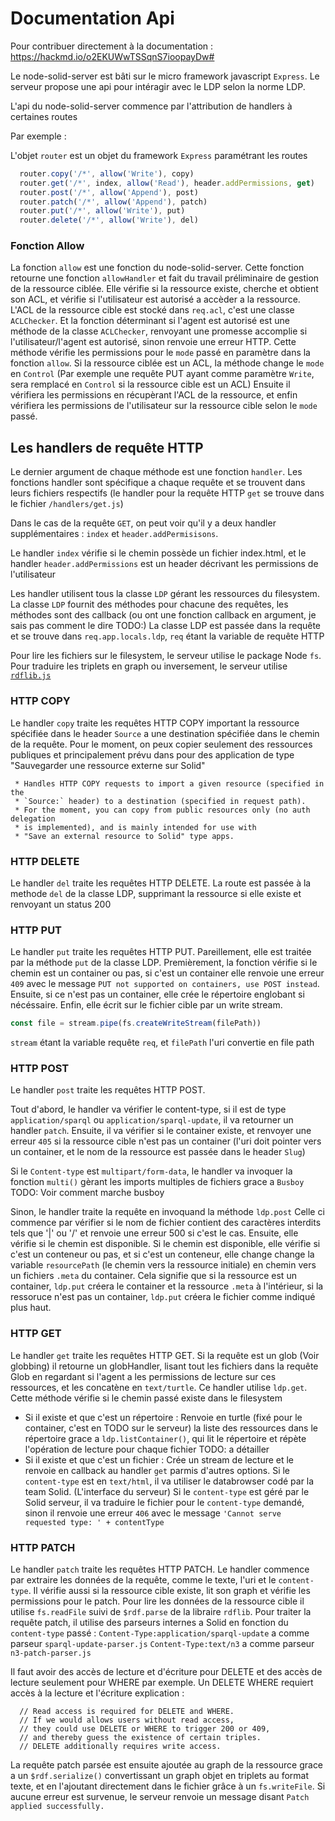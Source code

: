 Documentation Api
===

Pour contribuer directement à la documentation : https://hackmd.io/o2EKUWwTSSqnS7ioopayDw#

Le node-solid-server est bâti sur le micro framework javascript `Express`. 
Le serveur propose une api pour intéragir avec le LDP selon la norme LDP.

L'api du node-solid-server commence par l'attribution de handlers à certaines routes

Par exemple :

L'objet `router` est un objet du framework `Express` paramétrant les routes
```javascript
  router.copy('/*', allow('Write'), copy)
  router.get('/*', index, allow('Read'), header.addPermissions, get)
  router.post('/*', allow('Append'), post)
  router.patch('/*', allow('Append'), patch)
  router.put('/*', allow('Write'), put)
  router.delete('/*', allow('Write'), del)
```


### Fonction Allow

La fonction `allow` est une fonction du node-solid-server. 
Cette fonction retourne une fonction `allowHandler` et fait du travail préliminaire de
gestion de la ressource ciblée. Elle vérifie si la ressource existe, cherche et obtient son ACL, 
et vérifie si l'utilisateur est autorisé a accèder a la ressource.
L'ACL de la ressource cible est stocké dans `req.acl`, c'est une classe `ACLChecker`.
Et la fonction déterminant si l'agent est autorisé est une méthode de la classe `ACLChecker`, renvoyant une 
promesse accomplie si l'utilisateur/l'agent est autorisé, sinon renvoie une erreur HTTP.
Cette méthode vérifie les permissions pour le `mode` passé en paramètre dans la fonction `allow`. 
Si la ressource ciblée est un ACL, la méthode change le `mode` en `Control`
(Par exemple une requête PUT ayant comme paramètre `Write`, sera remplacé en `Control` si la ressource cible est un ACL)
Ensuite il vérifiera les permissions en récupèrant l'ACL de la ressource, et enfin vérifiera les permissions de l'utilisateur
sur la ressource cible selon le `mode` passé. 

## Les handlers de requête HTTP

Le dernier argument de chaque méthode est une fonction `handler`. Les fonctions handler sont spécifique a chaque requête
et se trouvent dans leurs fichiers respectifs (le handler pour la requête HTTP `get` se trouve dans le fichier `/handlers/get.js`)

Dans le cas de la requête `GET`, on peut voir qu'il y a deux handler supplémentaires : `index` et `header.addPermisisons`.

Le handler `index` vérifie si le chemin possède un fichier index.html, et le handler `header.addPermissions` est un 
header décrivant les permissions de l'utilisateur 

Les handler utilisent tous la classe `LDP` gérant les ressources du filesystem. 
La classe `LDP` fournit des méthodes pour chacune des requêtes, les méthodes sont des callback (ou ont une fonction callback en argument, je sais pas comment le dire TODO:)
La classe LDP est passée dans la requête et se trouve dans `req.app.locals.ldp`, `req` étant la variable de requête HTTP

Pour lire les fichiers sur le filesystem, le serveur utilise le package Node `fs`.
Pour traduire les triplets en graph ou inversement, le serveur utilise [`rdflib.js`](https://github.com/linkeddata/rdflib.js)

### HTTP COPY

Le handler `copy` traite les requêtes HTTP COPY important la ressource spécifiée dans le header `Source`
a une destination spécifiée dans le chemin de la requête. Pour le moment, on peux copier seulement des ressources publiques
et principalement prévu dans pour des application de type "Sauvegarder une ressource externe sur Solid"

```
 * Handles HTTP COPY requests to import a given resource (specified in the
 * `Source:` header) to a destination (specified in request path).
 * For the moment, you can copy from public resources only (no auth delegation
 * is implemented), and is mainly intended for use with
 * "Save an external resource to Solid" type apps.
```

### HTTP DELETE

Le handler `del` traite les requêtes HTTP DELETE. 
La route est passée à la methode `del` de la classe LDP, supprimant la ressource si elle existe et renvoyant un status 200

### HTTP PUT

Le handler `put` traite les requêtes HTTP PUT. 
Pareillement, elle est traitée par la méthode `put` de la classe LDP. 
Premièrement, la fonction vérifie si le chemin est un container ou pas, si c'est un container elle renvoie une erreur `409` avec 
le message `PUT not supported on containers, use POST instead`.
Ensuite, si ce n'est pas un container, elle crée le répertoire englobant si nécéssaire.
Enfin, elle écrit sur le fichier cible par un write stream. 
```javascript
const file = stream.pipe(fs.createWriteStream(filePath))
```
`stream` étant la variable requête `req`, et `filePath` l'uri convertie en file path

### HTTP POST

Le handler `post` traite les requêtes HTTP POST. 

Tout d'abord, le handler va vérifier le content-type, si il est de type `application/sparql` ou `application/sparql-update`, 
il va retourner un handler `patch`.
Ensuite, il va vérifier si le container existe, et renvoyer une erreur `405` si la ressource cible n'est pas un container 
(l'uri doit pointer vers un container, et le nom de la ressource est passée dans le header `Slug`)

Si le `Content-type` est `multipart/form-data`, le handler va invoquer la fonction `multi()` gèrant les imports multiples de fichiers 
grace a `Busboy` TODO: Voir comment marche busboy

Sinon, le handler traite la requête en invoquand la méthode `ldp.post` 
Celle ci commence par vérifier si le nom de fichier contient des caractères interdits tels que '|' ou '/'
et renvoie une erreur 500 si c'est le cas.
Ensuite, elle vérifie si le chemin est disponible. Si le chemin est disponible, elle vérifie si c'est un conteneur ou pas, et si 
c'est un conteneur, elle change change la variable `resourcePath` (le chemin vers la ressource initiale) en chemin vers un fichiers `.meta` du container.
Cela signifie que si la ressource est un container, `ldp.put` créera le container et la ressource `.meta` à l'intérieur,
si la ressoruce n'est pas un container, `ldp.put` créera le fichier comme indiqué plus haut.

### HTTP GET

Le handler `get` traite les requêtes HTTP GET. Si la requête est un glob (Voir globbing) il retourne un globHandler, lisant tout les fichiers dans la requête Glob
en regardant si l'agent a les permissions de lecture sur ces ressources, et les concatène en `text/turtle`.
Ce handler utilise `ldp.get`. Cette méthode vérifie si le chemin passé existe dans le filesystem
* Si il existe et que c'est un répertoire :
Renvoie en turtle (fixé pour le container, c'est en TODO sur le serveur) la liste des ressources dans le répertoire
grace a `ldp.listContainer()`, qui lit le répertoire et répète l'opération de lecture pour chaque fichier TODO: a détailler
* Si il existe et que c'est un fichier : 
Crée un stream de lecture et le renvoie en callback au handler `get` parmis d'autres options. 
Si le `content-type` est en `text/html`, il va utiliser le databrowser codé par la team Solid. (L'interface du serveur)
Si le `content-type` est géré par le Solid serveur, il va traduire le fichier pour le `content-type` demandé, sinon il 
renvoie une erreur `406` avec le message `'Cannot serve requested type: ' + contentType`

### HTTP PATCH

Le handler `patch` traite les requêtes HTTP PATCH. 
Le handler commence par extraire les données de la requête, comme le texte, l'uri et le `content-type`.
Il vérifie aussi si la ressource cible existe, lit son graph et vérifie les permissions pour le patch.
Pour lire les données de la ressource cible il utilise `fs.readFile` suivi de `$rdf.parse` de la libraire `rdflib`.
Pour traiter la requête patch, il utilise des parseurs internes a Solid en fonction du `content-type` passé : 
`Content-Type:application/sparql-update` a comme parseur `sparql-update-parser.js`
`Content-Type:text/n3` a comme parseur `n3-patch-parser.js`

Il faut avoir des accès de lecture et d'écriture pour DELETE et des accès de lecture seulement pour WHERE par exemple.
Un DELETE WHERE requiert accès à la lecture et l'écriture
explication : 

```
  // Read access is required for DELETE and WHERE.
  // If we would allows users without read access,
  // they could use DELETE or WHERE to trigger 200 or 409,
  // and thereby guess the existence of certain triples.
  // DELETE additionally requires write access.
```

La requête patch parsée est ensuite ajoutée au graph de la ressource grace a un `$rdf.serialize()` convertissant un graph 
objet en triplets au format texte, et en l'ajoutant directement dans le fichier grâce à un `fs.writeFile`.
Si aucune erreur est survenue, le serveur renvoie un message disant `Patch applied successfully.`
